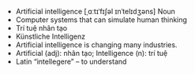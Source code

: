 - Artificial intelligence	[ˌɑːtɪˈfɪʃəl ɪnˈtelɪdʒəns]	Noun  
- Computer systems that can simulate human thinking  
- Trí tuệ nhân tạo  
- Künstliche Intelligenz  
- Artificial intelligence is changing many industries.  
- Artificial (adj): nhân tạo; Intelligence (n): trí tuệ  
- Latin “intellegere” – to understand